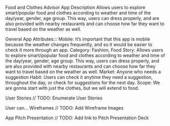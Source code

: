 Food and Clothes Advisor
App Description
Allows users to explore smart/popular food and clothes according to weather and time of the day/year, gender, age group. This way, users can dress properly, and are also provided with nearby restaurants and can choose how far they want to travel based on the weather as well.

General App Attributes:::
Mobile: It’s important that this app is mobile because the weather changes frequently, and so it would be easier to check it more through an app.
Category: Fashion, Food
Story: Allows users to explore smart/popular food and clothes according to weather and time of the day/year, gender, age group. This way, users can dress properly, and are also provided with nearby restaurants and can choose how far they want to travel based on the weather as well.
Market: Anyone who needs a suggestion
Habit: Users can check it anytime they need a suggestion, throughout the day, or check for suggestions for the next day.
Scope: We are gonna start with just the clothes, but we will extend to food.

User Stories
// TODO: Enumerate User Stories

User can…
Wireframes
// TODO: Add Wireframe Images

App Pitch Presentation
// TODO: Add link to Pitch Presentation Deck
